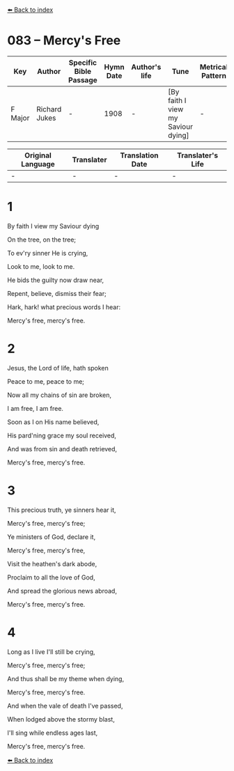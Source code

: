[⬅️ Back to index](../README.md)

# 083 – Mercy's Free

Key | Author   | Specific Bible Passage     |Hymn Date |Author's life |Tune |Metrical Pattern   |Composer/Source
-- | --------- | ---------------------------|----------|--------------|-----|-------------------|-------------  
F Major |Richard Jukes |- |1908 |- |[By faith I view my Saviour dying] |- |D. F. Auber

Original Language | Translater | Translation Date   | Translater's Life  
----------------- | --------- | --------------------|-------------     
\- |- |- |-




# 1

By faith I view my Saviour dying

On the tree, on the tree;

To ev'ry sinner He is crying,

Look to me, look to me.

He bids the guilty now draw near,

Repent, believe, dismiss their fear;

Hark, hark!  what precious words I hear:

Mercy's free, mercy's free.



# 2

Jesus, the Lord of life, hath spoken

Peace to me, peace to me;

Now all my chains of sin are broken,

I am free, I am free.

Soon as I on His name believed,

His pard'ning grace my soul received,

And was from sin and death retrieved,

Mercy's free, mercy's free.



# 3

This precious truth, ye sinners hear it,

Mercy's free, mercy's free;

Ye ministers of God, declare it,

Mercy's free, mercy's free,

Visit the heathen's dark abode,

Proclaim to all the love of God,

And spread the glorious news abroad,

Mercy's free, mercy's free.



# 4

Long as I live I'll still be crying,

Mercy's free, mercy's free;

And thus shall be my theme when dying,

Mercy's free, mercy's free.

And when the vale of death I've passed,

When lodged above the stormy blast,

I'll sing while endless ages last,

Mercy's free, mercy's free.

[⬅️ Back to index](../README.md)

